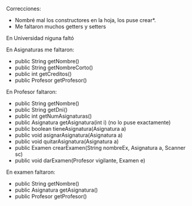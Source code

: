 Correcciones:
- Nombré mal los constructores en la hoja, los puse crear*.
- Me faltaron muchos getters y setters

En Universidad niguna faltó

En Asignaturas me faltaron:
- public String getNombre()
- public String getNombreCorto()
- public int getCreditos()
- public Profesor getProfesor()

En Profesor faltaron:
- public String getNombre()
- public String getDni()
- public int getNumAsignaturas()
- public Asignatura getAsignatura(int i) (no lo puse exactamente)
- public boolean tieneAsignatura(Asignatura a)
- public void asignarAsignatura(Asignatura a)
- public void quitarAsignatura(Asignatura a)
- public Examen crearExamen(String nombreEx, Asignatura a, Scanner sc)
- public void darExamen(Profesor vigilante, Examen e)

En examen faltaron:
- public String getNombre()
- public Asignatura getAsignatura()
- public Profesor getProfesor()